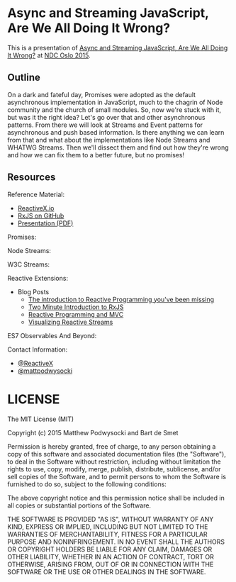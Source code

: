 # Async and Streaming JavaScript, Are We All Doing It Wrong? #

This is a presentation of [Async and Streaming JavaScript, Are We All Doing It Wrong?](http://ndcoslo.oktaset.com/t-30174) at [NDC Oslo 2015](http://www.ndcoslo.com/).

## Outline

On a dark and fateful day, Promises were adopted as the default asynchronous implementation in JavaScript, much to the chagrin of Node community and the church of small modules. So, now we're stuck with it, but was it the right idea? Let's go over that and other asynchronous patterns. From there we will look at Streams and Event patterns for asynchronous and push based information. Is there anything we can learn from that and what about the implementations like Node Streams and WHATWG Streams. Then we'll dissect them and find out how they're wrong and how we can fix them to a better future, but no promises!

## Resources

Reference Material:
- [ReactiveX.io](http://reactivex.io/)
- [RxJS on GitHub](https://github.com/reactive-extensions/rx.net)
- [Presentation (PDF)](doing-it-wrong.pdf)

Promises:

Node Streams:

W3C Streams:

Reactive Extensions:
  - Blog Posts
    - [The introduction to Reactive Programming you've been missing](https://gist.github.com/staltz/868e7e9bc2a7b8c1f754)
    - [Two Minute Introduction to RxJS](https://medium.com/@andrestaltz/2-minute-introduction-to-rx-24c8ca793877)
    - [Reactive Programming and MVC](http://aaronstacy.com/writings/reactive-programming-and-mvc/)
    - [Visualizing Reactive Streams](http://jaredly.github.io/2015/03/06/visualizing-reactive-streams-hot-and-cold/)

ES7 Observables And Beyond:


Contact Information:
- [@ReactiveX](https://twitter.com/reactivex)
- [@mattpodwysocki](https://twitter.com/mattpodwysocki)

# LICENSE

The MIT License (MIT)

Copyright (c) 2015 Matthew Podwysocki and Bart de Smet

Permission is hereby granted, free of charge, to any person obtaining a copy
of this software and associated documentation files (the "Software"), to deal
in the Software without restriction, including without limitation the rights
to use, copy, modify, merge, publish, distribute, sublicense, and/or sell
copies of the Software, and to permit persons to whom the Software is
furnished to do so, subject to the following conditions:

The above copyright notice and this permission notice shall be included in all
copies or substantial portions of the Software.

THE SOFTWARE IS PROVIDED "AS IS", WITHOUT WARRANTY OF ANY KIND, EXPRESS OR
IMPLIED, INCLUDING BUT NOT LIMITED TO THE WARRANTIES OF MERCHANTABILITY,
FITNESS FOR A PARTICULAR PURPOSE AND NONINFRINGEMENT. IN NO EVENT SHALL THE
AUTHORS OR COPYRIGHT HOLDERS BE LIABLE FOR ANY CLAIM, DAMAGES OR OTHER
LIABILITY, WHETHER IN AN ACTION OF CONTRACT, TORT OR OTHERWISE, ARISING FROM,
OUT OF OR IN CONNECTION WITH THE SOFTWARE OR THE USE OR OTHER DEALINGS IN THE
SOFTWARE.
